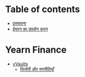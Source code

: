 # Table of contents

- [प्रस्तावना](README.md)
- [ईयरन का उपयोग करन](using-yearn.md)

# Yearn Finance

- [yVaults](yearn-finance/yvaults/README.md)
    - [तिजोरी और रणनीतियाँ](yearn-finance/yvaults/vaults-and-strategies.md)
